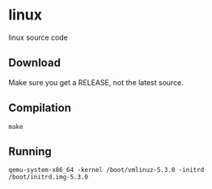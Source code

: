 # linux
linux source code
## Download

Make sure you get a RELEASE, not the latest source.

## Compilation
```
make
```

## Running
```
qemu-system-x86_64 -kernel /boot/vmlinuz-5.3.0 -initrd /boot/initrd.img-5.3.0
```
